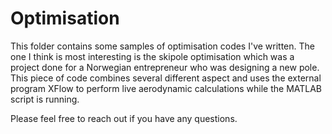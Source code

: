 # Optimisation

This folder contains some samples of optimisation codes I've written. The one I think is most interesting is the skipole optimisation which was a project done for a Norwegian entrepreneur who was designing a new pole. This piece of code combines several different aspect and uses the external program XFlow to perform live aerodynamic calculations while the MATLAB script is running. 

Please feel free to reach out if you have any questions. 
